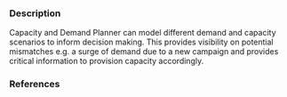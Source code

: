 ### Description

Capacity and Demand Planner can model different demand and capacity scenarios to inform decision making. This provides visibility on potential mismatches e.g. a surge of demand due to a new campaign and provides critical information to provision capacity accordingly.

### References
